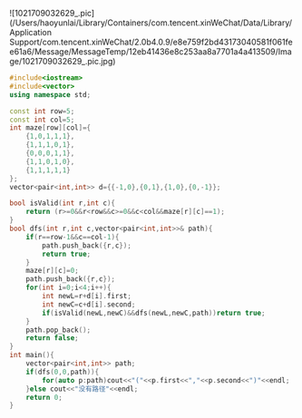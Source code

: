![1021709032629_.pic](/Users/haoyunlai/Library/Containers/com.tencent.xinWeChat/Data/Library/Application Support/com.tencent.xinWeChat/2.0b4.0.9/e8e759f2bd43173040581f061fee61a6/Message/MessageTemp/12eb41436e8c253aa8a7701a4a413509/Image/1021709032629_.pic.jpg)



```cpp
#include<iostream>
#include<vector>
using namespace std;

const int row=5;
const int col=5;
int maze[row][col]={
    {1,0,1,1,1},
    {1,1,1,0,1},
    {0,0,0,1,1},
    {1,1,0,1,0},
    {1,1,1,1,1}
};
vector<pair<int,int>> d={{-1,0},{0,1},{1,0},{0,-1}};

bool isValid(int r,int c){
    return (r>=0&&r<row&&c>=0&&c<col&&maze[r][c]==1);
}
bool dfs(int r,int c,vector<pair<int,int>>& path){
    if(r==row-1&&c==col-1){
        path.push_back({r,c});
        return true;
    }
    maze[r][c]=0;
    path.push_back({r,c});
    for(int i=0;i<4;i++){
        int newL=r+d[i].first;
        int newC=c+d[i].second;
        if(isValid(newL,newC)&&dfs(newL,newC,path))return true;
    }
    path.pop_back();
    return false;
}
int main(){
    vector<pair<int,int>> path;
    if(dfs(0,0,path)){
        for(auto p:path)cout<<"("<<p.first<<","<<p.second<<")"<<endl;
    }else cout<<"没有路径"<<endl;
    return 0;
}
```
